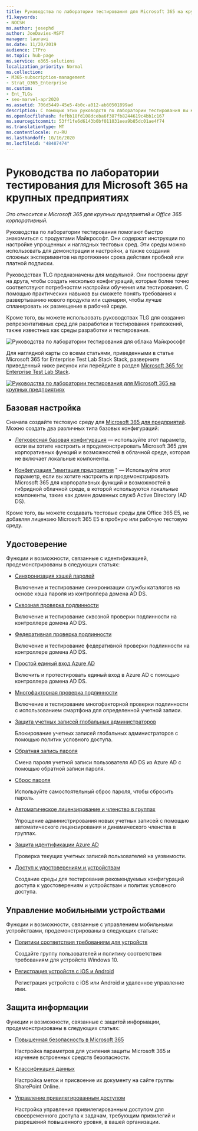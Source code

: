 ```yaml
---
title: Руководства по лаборатории тестирования для Microsoft 365 на крупных предприятиях
f1.keywords:
- NOCSH
ms.author: josephd
author: JoeDavies-MSFT
manager: laurawi
ms.date: 11/20/2019
audience: ITPro
ms.topic: hub-page
ms.service: o365-solutions
localization_priority: Normal
ms.collection:
- M365-subscription-management
- Strat_O365_Enterprise
ms.custom:
- Ent_TLGs
- seo-marvel-apr2020
ms.assetid: 706d5449-45e5-4b0c-a012-ab60501899ad
description: С помощью этих руководств по лаборатории тестирования вы можете настраивать демонстрационные и экспериментальные среды, а также среды разработки и тестирования для Microsoft 365 на крупных предприятиях.
ms.openlocfilehash: fefbb18fd108dceba6f387fb8244619c4bb1c167
ms.sourcegitcommit: 53ff1fe6d6143b0bf011031eea9b85dc01ae4f74
ms.translationtype: MT
ms.contentlocale: ru-RU
ms.lasthandoff: 10/16/2020
ms.locfileid: "48487474"
---
```

# <a name="microsoft-365-for-enterprise-test-lab-guides"></a>Руководства по лаборатории тестирования для Microsoft 365 на крупных предприятиях

*Это относится к Microsoft 365 для крупных предприятий и Office 365 корпоративный.*

Руководства по лаборатории тестирования помогают быстро знакомиться с продуктами Майкрософт. Они содержат инструкции по настройке упрощенных и наглядных тестовых сред. Эти среды можно использовать для демонстрации и настройки, а также создания сложных экспериментов на протяжении срока действия пробной или платной подписки.

Руководствах TLG предназначены для модульной. Они построены друг на друга, чтобы создать несколько конфигураций, которые более точно соответствуют потребностям настройки обучения или тестирования. С помощью практических навыков вы сможете понять требования к развертыванию нового продукта или сценария, чтобы лучше спланировать их размещение в рабочей среде.

Кроме того, вы можете использовать руководствах TLG для создания репрезентативных сред для разработки и тестирования приложений, также известных как среды разработки и тестирования.
  
![Руководства по лаборатории тестирования для облака Майкрософт](../media/m365-enterprise-test-lab-guides/cloud-tlg-icon.png)

Для наглядной карты со всеми статьями, приведенными в статье Microsoft 365 for Enterprise Test Lab Stack Stack, разверните приведенный ниже рисунок или перейдите в раздел [Microsoft 365 for Enterprise Test Lab Stack](../downloads/Microsoft365EnterpriseTLGStack.pdf).

[![Руководства по лаборатории тестирования для Microsoft 365 на крупных предприятиях](../media/m365-enterprise-test-lab-guides/microsoft-365-enterprise-tlg-stack.png)](../downloads/Microsoft365EnterpriseTLGStack.pdf)

## <a name="base-configuration"></a>Базовая настройка

Сначала создайте тестовую среду для [Microsoft 365 для предприятий](https://docs.microsoft.com/microsoft-365-enterprise/). Можно создать два различных типа базовых конфигураций:

- [Легковесная базовая конфигурация](lightweight-base-configuration-microsoft-365-enterprise.md) — используйте этот параметр, если вы хотите настроить и продемонстрировать Microsoft 365 для корпоративных функций и возможностей в облачной среде, которая не включает локальные компоненты.

- [Конфигурация "имитация предприятия](simulated-ent-base-configuration-microsoft-365-enterprise.md) " — Используйте этот параметр, если вы хотите настроить и продемонстрировать Microsoft 365 для корпоративных функций и возможностей в гибридной облачной среде, в которой используются локальные компоненты, такие как домен доменных служб Active Directory (AD DS).

Кроме того, вы можете создавать тестовые среды для Office 365 E5, не добавляя лицензию Microsoft 365 E5 в пробную или рабочую тестовую среду.
    
## <a name="identity"></a>Удостоверение

Функции и возможности, связанные с идентификацией, продемонстрированы в следующих статьях:

- [Синхронизация хэшей паролей](password-hash-sync-m365-ent-test-environment.md)
  
   Включение и тестирование синхронизации службы каталогов на основе хэша пароля из контроллера домена AD DS.

- [Сквозная проверка подлинности](pass-through-auth-m365-ent-test-environment.md)
  
   Включение и тестирование сквозной проверки подлинности на контроллере домена AD DS.

- [Федеративная проверка подлинности](federated-identity-for-your-microsoft-365-dev-test-environment.md)
  
   Включение и тестирование федеративной проверки подлинности на контроллере домена AD DS.

- [Простой единый вход Azure AD](single-sign-on-m365-ent-test-environment.md)
  
   Включить и протестировать единый вход в Azure AD с помощью контроллера домена AD DS.

- [Многофакторная проверка подлинности](multi-factor-authentication-microsoft-365-test-environment.md)
  
   Включение и тестирование многофакторной проверки подлинности с использованием смартфона для определенной учетной записи.

- [Защита учетных записей глобальных администраторов](protect-global-administrator-accounts-microsoft-365-test-environment.md)

   Блокирование учетных записей глобальных администраторов с помощью политик условного доступа.

- [Обратная запись пароля](password-writeback-m365-ent-test-environment.md)

   Смена пароля учетной записи пользователя AD DS из Azure AD с помощью обратной записи пароля.

- [Сброс пароля](password-reset-m365-ent-test-environment.md)

   Используйте самостоятельный сброс пароля, чтобы сбросить пароль.

- [Автоматическое лицензирование и членство в группах](automate-licenses-group-membership-microsoft-365-test-environment.md)

   Упрощение администрирования новых учетных записей с помощью автоматического лицензирования и динамического членства в группах.

- [Защита идентификации Azure AD](azure-ad-identity-protection-microsoft-365-test-environment.md)

   Проверка текущих учетных записей пользователей на уязвимости.

- [Доступ к удостоверениям и устройствам](identity-device-access-m365-test-environment.md)

   Создание среды для тестирования рекомендуемых конфигураций доступа к удостоверениям и устройствам и политик условного доступа.

## <a name="mobile-device-management"></a>Управление мобильными устройствами

Функции и возможности, связанные с управлением мобильными устройствами, продемонстрированы в следующих статьях:

- [Политики соответствия требованиям для устройств](mam-policies-for-your-microsoft-365-enterprise-dev-test-environment.md)
    
   Создайте группу пользователей и политику соответствия требованиям для устройств Windows 10.
    
- [Регистрация устройств с iOS и Android](enroll-ios-and-android-devices-in-your-microsoft-enterprise-365-dev-test-environ.md)
   
   Регистрация устройств с iOS или Android и удаленное управление ими.

## <a name="information-protection"></a>Защита информации

Функции и возможности, связанные с защитой информации, продемонстрированы в следующих статьях:

- [Повышенная безопасность в Microsoft 365](increased-o365-security-microsoft-365-enterprise-dev-test-environment.md)
    
   Настройка параметров для усиления защиты Microsoft 365 и изучение встроенных средств безопасности.
  
- [Классификация данных](data-classification-microsoft-365-enterprise-dev-test-environment.md)
    
   Настройка меток и присвоение их документу на сайте группы SharePoint Online.
    
- [Управление привилегированным доступом](privileged-access-microsoft-365-enterprise-dev-test-environment.md)
    
   Настройка управления привилегированным доступом для своевременного доступа к задачам, требующим привилегий и разрешений повышенного уровня, в вашей организации.
